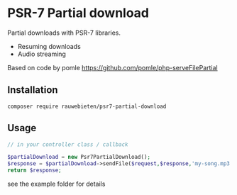 # PSR-7 Partial download

Partial downloads with PSR-7 libraries.

- Resuming downloads
- Audio streaming

Based on code by pomle
https://github.com/pomle/php-serveFilePartial

## Installation

```
composer require rauwebieten/psr7-partial-download
```

## Usage

```php
// in your controller class / callback

$partialDownload = new Psr7PartialDownload();
$response = $partialDownload->sendFile($request,$response,'my-song.mp3','audio/mpeg');
return $response;

```

see the example folder for details